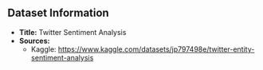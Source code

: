 ## Dataset Information

- **Title:** Twitter Sentiment Analysis
- **Sources:** 
  - Kaggle: https://www.kaggle.com/datasets/jp797498e/twitter-entity-sentiment-analysis
